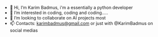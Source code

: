- 👋 Hi, I’m Karim Badmus, i'm a essentially a python developer
- 👀 I’m interested in coding, coding and coding.....
- 💞️ I’m looking to collaborate on AI projects most
- 📫 Contacts: karimbadmus@gmail.com or just with @KarimBadmus on social medias


<!---
KarimBadmus/KarimBadmus is a ✨ special ✨ repository because its `README.md` (this file) appears on your GitHub profile.
You can click the Preview link to take a look at your changes.
--->
